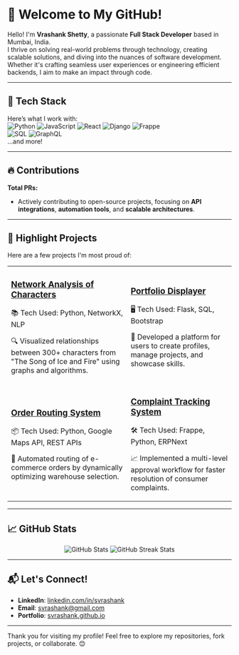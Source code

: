 # 🌟 Welcome to My GitHub!  

Hello! I'm **Vrashank Shetty**, a passionate **Full Stack Developer** based in Mumbai, India.  
I thrive on solving real-world problems through technology, creating scalable solutions, and diving into the nuances of software development. Whether it's crafting seamless user experiences or engineering efficient backends, I aim to make an impact through code.  

---

## 🚀 Tech Stack  
Here’s what I work with:  
![Python](https://img.shields.io/badge/-Python-3776AB?logo=python&logoColor=white&style=flat-square) 
![JavaScript](https://img.shields.io/badge/-JavaScript-F7DF1E?logo=javascript&logoColor=black&style=flat-square) 
![React](https://img.shields.io/badge/-React-61DAFB?logo=react&logoColor=black&style=flat-square) 
![Django](https://img.shields.io/badge/-Django-092E20?logo=django&logoColor=white&style=flat-square) 
![Frappe](https://img.shields.io/badge/-Frappe-00A8E0?logo=frappe&logoColor=white&style=flat-square)  
![SQL](https://img.shields.io/badge/-SQL-4479A1?logo=postgresql&logoColor=white&style=flat-square) 
![GraphQL](https://img.shields.io/badge/-GraphQL-E10098?logo=graphql&logoColor=white&style=flat-square)  
...and more!  

---

## 🔥 Contributions  
**Total PRs:** <!-- PR_COUNT -->

- Actively contributing to open-source projects, focusing on **API integrations**, **automation tools**, and **scalable architectures**.  

---

## 🌟 Highlight Projects  
Here are a few projects I'm most proud of:  

<table>
  <tr>
    <td>
      <h3><a href="https://github.com/svrashank/Network-Analysis-">Network Analysis of Characters</a></h3>
      <p>📚 Tech Used: Python, NetworkX, NLP</p>
      <p>🔍 Visualized relationships between 300+ characters from "The Song of Ice and Fire" using graphs and algorithms.</p>
    </td>
    <td>
      <h3><a href="https://github.com/svrashank/WebApp">Portfolio Displayer</a></h3>
      <p>🖥️ Tech Used: Flask, SQL, Bootstrap</p>
      <p>🌟 Developed a platform for users to create profiles, manage projects, and showcase skills.</p>
    </td>
  </tr>
  <tr>
    <td>
      <h3><a href="https://github.com/svrashank/Order-Routing-System">Order Routing System</a></h3>
      <p>📦 Tech Used: Python, Google Maps API, REST APIs</p>
      <p>🚚 Automated routing of e-commerce orders by dynamically optimizing warehouse selection.</p>
    </td>
    <td>
      <h3><a href="https://github.com/svrashank/Complaint-Tracking-System">Complaint Tracking System</a></h3>
      <p>🛠️ Tech Used: Frappe, Python, ERPNext</p>
      <p>📈 Implemented a multi-level approval workflow for faster resolution of consumer complaints.</p>
    </td>
  </tr>
</table>

---

## 📈 GitHub Stats  
<div align="center">
  <img src="https://github-readme-stats.vercel.app/api?username=svrashank&show_icons=true&hide_title=true&count_private=true&theme=radical" alt="GitHub Stats" />
  <img src="https://github-readme-streak-stats.herokuapp.com/?user=svrashank&theme=radical" alt="GitHub Streak Stats" />
</div>

---

## 📬 Let's Connect!  
- **LinkedIn**: [linkedin.com/in/svrashank](https://www.linkedin.com/in/svrashank/)  
- **Email**: [svrashank@gmail.com](mailto:svrashank@gmail.com)  
- **Portfolio**: [svrashank.github.io](https://svrashank.github.io)  

---

Thank you for visiting my profile! Feel free to explore my repositories, fork projects, or collaborate. 😊  
